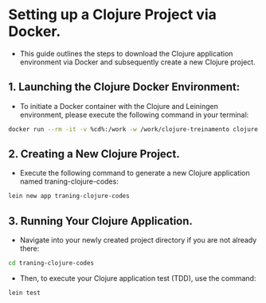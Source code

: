 # Setting up a Clojure Project via Docker.
- This guide outlines the steps to download the Clojure application environment via Docker and subsequently create a new Clojure project.

## 1. Launching the Clojure Docker Environment:
- To initiate a Docker container with the Clojure and Leiningen environment, please execute the following command in your terminal:

```bash
docker run --rm -it -v %cd%:/work -w /work/clojure-treinamento clojure:lein-2.9.3 bash
```

## 2. Creating a New Clojure Project.

- Execute the following command to generate a new Clojure application named traning-clojure-codes:

```bash
lein new app traning-clojure-codes
```

## 3. Running Your Clojure Application. 

- Navigate into your newly created project directory if you are not already there:

```bash
cd traning-clojure-codes
```

- Then, to execute your Clojure application test (TDD), use the command:

```bash
lein test
```
